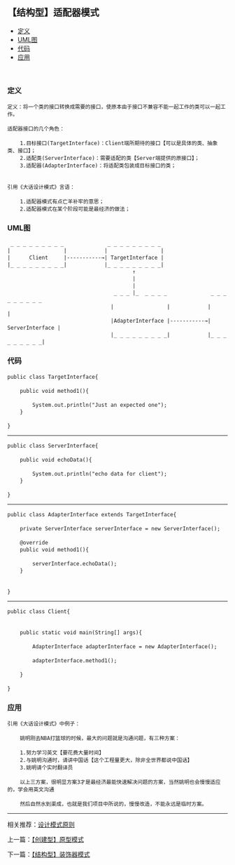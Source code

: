 

## 【结构型】适配器模式

*   [定义](#define)
*   [UML图](#UML)
*   [代码](#code)
*   [应用](#app)

<img src="/logo.jpg" width="0" height="0" />


<h3 id="define">定义</h3>

    定义：将一个类的接口转换成需要的接口，使原本由于接口不兼容不能一起工作的类可以一起工作。

    适配器接口的几个角色：

        1.目标接口(TargetInterface)：Client端所期待的接口【可以是具体的类、抽象类、接口】；
        2.适配类(ServerInterface)：需要适配的类【Server端提供的原接口】；
        3.适配器(AdapterInterface)：将适配类包装成目标接口的类；


    引用《大话设计模式》言语：

        1.适配器模式有点亡羊补牢的意思；
        2.适配器模式在某个阶段可能是最经济的做法；



<h3 id="UML">UML图</h3>


     _ _ _ _ _ _ _ _ _              _ _ _ _ _ _ _ _ _
    |                 |            |                 |
    |      Client     |-----------→| TargetInterface |
    |_ _ _ _ _ _ _ _ _|            |_ _ _ _ _ _ _ _ _|
                                            ↑
                                            |
                                            |
                                      _ _ _ |_  _ _ _ _              _ _ _ _ _ _ _ _ _
                                     |                 |            |                 |
                                     |AdapterInterface |-----------→| ServerInterface |
                                     |_ _ _ _ _ _ _ _ _|            |_ _ _ _ _ _ _ _ _|






<h3 id="code">代码</h3>

    public class TargetInterface{

        public void method1(){

            System.out.println("Just an expected one");
        }

    }


***

    public class ServerInterface{

        public void echoData(){

            System.out.println("echo data for client");
        }

    }

***

    public class AdapterInterface extends TargetInterface{

        private ServerInterface serverInterface = new ServerInterface();

        @override
        public void method1(){

            serverInterface.echoData();
        }


    }


***

    public class Client{


        public static void main(String[] args){

            AdapterInterface adapterInterface = new AdapterInterface();

            adapterInterface.method1();

        }

    }




<h3 id="app">应用</h3>


    引用《大话设计模式》中例子：

        姚明刚去NBA打篮球的时候，最大的问题就是沟通问题，有三种方案：

        1.努力学习英文【要花费大量时间】
        2.与姚明沟通时，请讲中国话【这个工程量更大，除非全世界都说中国话】
        3.姚明请个实时翻译员

        以上三方案，很明显方案3才是最经济最能快速解决问题的方案，当然姚明也会慢慢适应的，学会用英文沟通

        然后自然水到渠成，也就是我们项目中所说的，慢慢改造，不能永远是临时方案。


***

相关推荐：[设计模式原则](./Principle)


上一篇：[【创建型】原型模式](./Prototype)

下一篇：[【结构型】装饰器模式](./Decorator)







